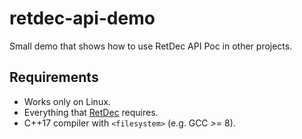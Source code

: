 # retdec-api-demo

Small demo that shows how to use RetDec API Poc in other projects.

## Requirements

* Works only on Linux.
* Everything that [RetDec](https://github.com/avast/retdec#requirements) requires.
* C++17 compiler with `<filesystem>` (e.g. GCC >= 8).